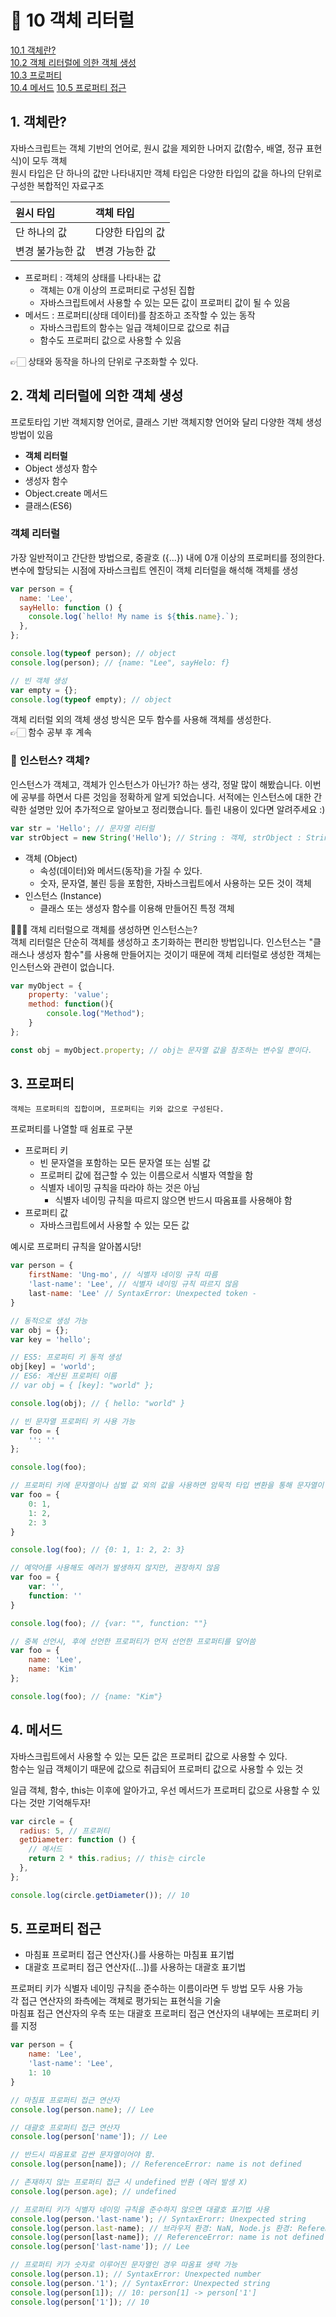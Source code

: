# 🎯 10 객체 리터럴

[10.1 객체란?](#1-객체란)  
[10.2 객체 리터럴에 의한 객체 생성](#2-객체-리터럴에-의한-객체-생성)  
[10.3 프로퍼티](#3-프로퍼티)  
[10.4 메서드](#4-메서드)
[10.5 프로퍼티 접근](#5-프로퍼티-접근)

## 1. 객체란?

자바스크립트는 객체 기반의 언어로, 원시 값을 제외한 나머지 값(함수, 배열, 정규 표현식)이 모두 객체  
원시 타입은 단 하나의 값만 나타내지만 객체 타입은 다양한 타입의 값을 하나의 단위로 구성한 복합적인 자료구조

| 원시 타입        | 객체 타입        |
| :--------------- | :--------------- |
| 단 하나의 값     | 다양한 타입의 값 |
| 변경 불가능한 값 | 변경 가능한 값   |

- 프로퍼티 : 객체의 상태를 나타내는 값
  - 객체는 0개 이상의 프로퍼티로 구성된 집합
  - 자바스크립트에서 사용할 수 있는 모든 값이 프로퍼티 값이 될 수 있음
- 메서드 : 프로퍼티(상태 데이터)를 참조하고 조작할 수 있는 동작
  - 자바스크립트의 함수는 일급 객체이므로 값으로 취급
  - 함수도 프로퍼티 값으로 사용할 수 있음

👉🏻 상태와 동작을 하나의 단위로 구조화할 수 있다.

## 2. 객체 리터럴에 의한 객체 생성

프로토타입 기반 객체지향 언어로, 클래스 기반 객체지향 언어와 달리 다양한 객체 생성 방법이 있음

- **객체 리터럴**
- Object 생성자 함수
- 생성자 함수
- Object.create 메서드
- 클래스(ES6)

### 객체 리터럴

가장 일반적이고 간단한 방법으로, 중괄호 ({...}) 내에 0개 이상의 프로퍼티를 정의한다.  
변수에 할당되는 시점에 자바스크립트 엔진이 객체 리터럴을 해석해 객체를 생성

```javascript
var person = {
  name: 'Lee',
  sayHello: function () {
    console.log(`hello! My name is ${this.name}.`);
  },
};

console.log(typeof person); // object
console.log(person); // {name: "Lee", sayHelo: f}

// 빈 객체 생성
var empty = {};
console.log(typeof empty); // object
```

객체 리터럴 외의 객체 생성 방식은 모두 함수를 사용해 객체를 생성한다.  
👉🏻 함수 공부 후 계속

### 🚨 **인스턴스? 객체?**

인스턴스가 객체고, 객체가 인스턴스가 아닌가? 하는 생각, 정말 많이 해봤습니다. 이번에 공부를 하면서 다른 것임을 정확하게 알게 되었습니다. 서적에는 인스턴스에 대한 간략한 설명만 있어 추가적으로 알아보고 정리했습니다. 틀린 내용이 있다면 알려주세요 :)

```javascript
var str = 'Hello'; // 문자열 리터럴
var strObject = new String('Hello'); // String : 객체, strObject : String 객체의 인스턴스를 참조하는 변수
```

- 객체 (Object)
  - 속성(데이터)와 메서드(동작)을 가질 수 있다.
  - 숫자, 문자열, 불린 등을 포함한, 자바스크립트에서 사용하는 모든 것이 객체
- 인스턴스 (Instance)
  - 클래스 또는 생성자 함수를 이용해 만들어진 특정 객체

🙋🏻‍♀️ 객체 리터럴으로 객체를 생성하면 인스턴스는?  
객체 리터럴은 단순히 객체를 생성하고 초기화하는 편리한 방법입니다. 인스턴스는 "클래스나 생성자 함수"를 사용해 만들어지는 것이기 때문에 객체 리터럴로 생성한 객체는 인스턴스와 관련이 없습니다.

```javascript
var myObject = {
    property: 'value';
    method: function(){
        console.log("Method");
    }
};

const obj = myObject.property; // obj는 문자열 값을 참조하는 변수일 뿐이다.
```

## 3. 프로퍼티

`객체는 프로퍼티의 집합이며, 프로퍼티는 키와 값으로 구성된다.`

프로퍼티를 나열할 때 쉼표로 구분

- 프로퍼티 키
  - 빈 문자열을 포함하는 모든 문자열 또는 심벌 값
  - 프로퍼티 값에 접근할 수 있는 이름으로서 식별자 역할을 함
  - 식별자 네이밍 규칙을 따라야 하는 것은 아님
    - 식별자 네이밍 규칙을 따르지 않으면 반드시 따옴표를 사용해야 함
- 프로퍼티 값
  - 자바스크립트에서 사용할 수 있는 모든 값

예시로 프로퍼티 규칙을 알아봅시당!

```javascript
var person = {
    firstName: 'Ung-mo', // 식별자 네이밍 규칙 따름
    'last-name': 'Lee', // 식별자 네이밍 규칙 따르지 않음
    last-name: 'Lee' // SyntaxError: Unexpected token -
}

// 동적으로 생성 가능
var obj = {};
var key = 'hello';

// ES5: 프로퍼티 키 동적 생성
obj[key] = 'world';
// ES6: 계산된 프로퍼티 이름
// var obj = { [key]: "world" };

console.log(obj); // { hello: "world" }

// 빈 문자열 프로퍼티 키 사용 가능
var foo = {
    '': ''
};

console.log(foo);

// 프로퍼티 키에 문자열이나 심벌 값 외의 값을 사용하면 암묵적 타입 변환을 통해 문자열이 됨
var foo = {
    0: 1,
    1: 2,
    2: 3
}

console.log(foo); // {0: 1, 1: 2, 2: 3}

// 예약어를 사용해도 에러가 발생하지 않지만, 권장하지 않음
var foo = {
    var: '',
    function: ''
}

console.log(foo); // {var: "", function: ""}

// 중복 선언시, 후에 선언한 프로퍼티가 먼저 선언한 프로퍼티를 덮어씀
var foo = {
    name: 'Lee',
    name: 'Kim'
};

console.log(foo); // {name: "Kim"}
```

## 4. 메서드

자바스크립트에서 사용할 수 있는 모든 값은 프로퍼티 값으로 사용할 수 있다.  
함수는 일급 객체이기 때문에 값으로 취급되어 프로퍼티 값으로 사용할 수 있는 것

일급 객체, 함수, this는 이후에 알아가고, 우선 메서드가 프로퍼티 값으로 사용할 수 있다는 것만 기억해두자!

```javascript
var circle = {
  radius: 5, // 프로퍼티
  getDiameter: function () {
    // 메서드
    return 2 * this.radius; // this는 circle
  },
};

console.log(circle.getDiameter()); // 10
```

## 5. 프로퍼티 접근

- 마침표 프로퍼티 접근 연산자(.)를 사용하는 마침표 표기법
- 대괄호 프로퍼티 접근 연산자([...])를 사용하는 대괄호 표기법

프로퍼티 키가 식별자 네이밍 규칙을 준수하는 이름이라면 두 방법 모두 사용 가능  
각 접근 연산자의 좌측에는 객체로 평가되는 표현식을 기술  
마침표 접근 연산자의 우측 또는 대괄호 프로퍼티 접근 연산자의 내부에는 프로퍼티 키를 지정

```javascript
var person = {
    name: 'Lee',
    'last-name': 'Lee',
    1: 10
}

// 마침표 프로퍼티 접근 연산자
console.log(person.name); // Lee

// 대괄호 프로퍼티 접근 연산자
console.log(person['name']); // Lee

// 반드시 따옴표로 감싼 문자열이어야 함.
console.log(person[name]); // ReferenceError: name is not defined

// 존재하지 않는 프로퍼티 접근 시 undefined 반환 (에러 발생 X)
console.log(person.age); // undefined

// 프로퍼티 키가 식별자 네이밍 규칙을 준수하지 않으면 대괄호 표기법 사용
console.log(person.'last-name'); // SyntaxErorr: Unexpected string
console.log(person.last-name); // 브라우저 환경: NaN, Node.js 환경: ReferenceErorr: name is not defined
console.log(person[last-name]); // ReferenceError: name is not defined
console.log(person['last-name']); // Lee

// 프로퍼티 키가 숫자로 이루어진 문자열인 경우 따옴표 생략 가능
console.log(person.1); // SyntaxError: Unexpected number
console.log(person.'1'); // SyntaxError: Unexpected string
console.log(person[1]); // 10: person[1] -> person['1']
console.log(person['1']); // 10
```
